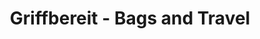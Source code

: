 ---
title: "Griffbereit - Bags and Travel"
url: /friedrichshafen/griffbereit-bags-and-travel/
shop: Taschen & Koffer
---
